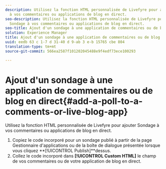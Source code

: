 ```yaml
---
description: Utilisez la fonction HTML personnalisée de Livefyre pour ajouter Sondage
  à vos commentaires ou applications de blog en direct.
seo-description: Utilisez la fonction HTML personnalisée de Livefyre pour ajouter
  Sondage à vos commentaires ou applications de blog en direct.
seo-title: Ajout d'un sondage à une application de commentaires ou de blog en direct
solution: Experience Manager
title: Ajout d'un sondage à une application de commentaires ou de blog en direct
uuid: eedb 63 c 1-7 d 31-40 d 9-ab 3 e-b 15765 cbe 804
translation-type: tm+mt
source-git-commit: 566ea2587f101202045488e9f4edf73ece100293

---
```



# Ajout d'un sondage à une application de commentaires ou de blog en direct{#add-a-poll-to-a-comments-or-live-blog-app}

Utilisez la fonction HTML personnalisée de Livefyre pour ajouter Sondage à vos commentaires ou applications de blog en direct.

1. Copiez le code incorporé pour un sondage publié à partir de la page Gestionnaire d'applications ou de la boîte de dialogue présentée lorsque vous cliquez **[!UICONTROL Publish]**dessus.
1. Collez le code incorporé dans **[!UICONTROL Custom HTML]** le champ de vos commentaires ou de votre application de blog en direct.
